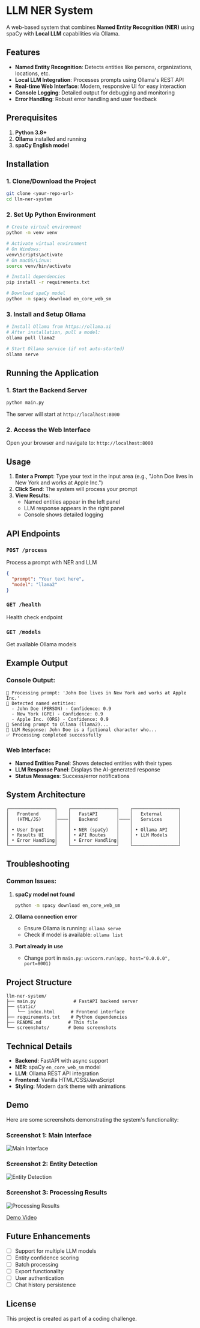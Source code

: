 # LLM NER System

A web-based system that combines **Named Entity Recognition (NER)** using spaCy with **Local LLM** capabilities via Ollama.

## Features

- **Named Entity Recognition**: Detects entities like persons, organizations, locations, etc.
- **Local LLM Integration**: Processes prompts using Ollama's REST API
- **Real-time Web Interface**: Modern, responsive UI for easy interaction
- **Console Logging**: Detailed output for debugging and monitoring
- **Error Handling**: Robust error handling and user feedback

## Prerequisites

1. **Python 3.8+**
2. **Ollama** installed and running
3. **spaCy English model**

## Installation

### 1. Clone/Download the Project
```bash
git clone <your-repo-url>
cd llm-ner-system
```

### 2. Set Up Python Environment
```bash
# Create virtual environment
python -m venv venv

# Activate virtual environment
# On Windows:
venv\Scripts\activate
# On macOS/Linux:
source venv/bin/activate

# Install dependencies
pip install -r requirements.txt

# Download spaCy model
python -m spacy download en_core_web_sm
```

### 3. Install and Setup Ollama
```bash
# Install Ollama from https://ollama.ai
# After installation, pull a model:
ollama pull llama2

# Start Ollama service (if not auto-started)
ollama serve
```

## Running the Application

### 1. Start the Backend Server
```bash
python main.py
```

The server will start at `http://localhost:8000`

### 2. Access the Web Interface
Open your browser and navigate to: `http://localhost:8000`

## Usage

1. **Enter a Prompt**: Type your text in the input area (e.g., "John Doe lives in New York and works at Apple Inc.")
2. **Click Send**: The system will process your prompt
3. **View Results**: 
   - Named entities appear in the left panel
   - LLM response appears in the right panel
   - Console shows detailed logging

## API Endpoints

### `POST /process`
Process a prompt with NER and LLM
```json
{
  "prompt": "Your text here",
  "model": "llama2"
}
```

### `GET /health`
Health check endpoint

### `GET /models`
Get available Ollama models

## Example Output

### Console Output:
```
🔄 Processing prompt: 'John Doe lives in New York and works at Apple Inc.'
📝 Detected named entities:
  - John Doe (PERSON) - Confidence: 0.9
  - New York (GPE) - Confidence: 0.9
  - Apple Inc. (ORG) - Confidence: 0.9
🤖 Sending prompt to Ollama (llama2)...
💬 LLM Response: John Doe is a fictional character who...
✅ Processing completed successfully
```

### Web Interface:
- **Named Entities Panel**: Shows detected entities with their types
- **LLM Response Panel**: Displays the AI-generated response
- **Status Messages**: Success/error notifications

## System Architecture

```
┌─────────────────┐    ┌─────────────────┐    ┌─────────────────┐
│   Frontend      │    │   FastAPI       │    │   External      │
│   (HTML/JS)     │────│   Backend       │────│   Services      │
│                 │    │                 │    │                 │
│ • User Input    │    │ • NER (spaCy)   │    │ • Ollama API    │
│ • Results UI    │    │ • API Routes    │    │ • LLM Models    │
│ • Error Handling│    │ • Error Handling│    │                 │
└─────────────────┘    └─────────────────┘    └─────────────────┘
```

## Troubleshooting

### Common Issues:

1. **spaCy model not found**
   ```bash
   python -m spacy download en_core_web_sm
   ```

2. **Ollama connection error**
   - Ensure Ollama is running: `ollama serve`
   - Check if model is available: `ollama list`

3. **Port already in use**
   - Change port in `main.py`: `uvicorn.run(app, host="0.0.0.0", port=8001)`

## Project Structure
```
llm-ner-system/
├── main.py              # FastAPI backend server
├── static/
│   └── index.html      # Frontend interface
├── requirements.txt    # Python dependencies
├── README.md          # This file
└── screenshots/       # Demo screenshots
```

## Technical Details

- **Backend**: FastAPI with async support
- **NER**: spaCy `en_core_web_sm` model
- **LLM**: Ollama REST API integration
- **Frontend**: Vanilla HTML/CSS/JavaScript
- **Styling**: Modern dark theme with animations

## Demo
Here are some screenshots demonstrating the system's functionality:

### Screenshot 1: Main Interface
![Main Interface](screenshots/Screenshot%20(32).png)

### Screenshot 2: Entity Detection
![Entity Detection](screenshots/Screenshot%20(33).png)

### Screenshot 3: Processing Results
![Processing Results](screenshots/Screenshot%20(34).png)

[Demo Video](https://drive.google.com/file/d/1SzEOLKnCqNFE5qn9iMHNWOu88jYbsxCd/view?usp=sharing)

## Future Enhancements

- [ ] Support for multiple LLM models
- [ ] Entity confidence scoring
- [ ] Batch processing
- [ ] Export functionality
- [ ] User authentication
- [ ] Chat history persistence

## License

This project is created as part of a coding challenge.